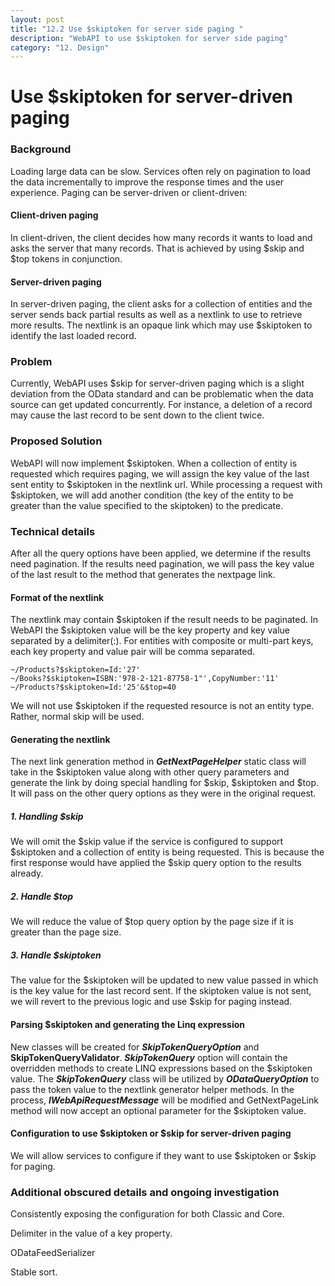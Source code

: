 ```yaml
---
layout: post
title: "12.2 Use $skiptoken for server side paging "
description: "WebAPI to use $skiptoken for server side paging"
category: "12. Design"
---
```

# Use $skiptoken for server-driven paging

### Background
Loading large data can be slow. Services often rely on pagination to load the data incrementally to improve the response times and the user experience. Paging can be server-driven or client-driven:
#### Client-driven paging
In client-driven, the client decides how many records it wants to load and asks the server that many records. That is achieved by using $skip and $top tokens in conjunction.
#### Server-driven paging
In server-driven paging, the client asks for a collection of entities and the server sends back partial results as well as a nextlink to use to retrieve more results. The nextlink is an opaque link which may use $skiptoken to identify the last loaded record.
### Problem
Currently, WebAPI uses $skip for server-driven paging which is a slight deviation from the OData standard and can be problematic when the data source can get updated concurrently. For instance, a deletion of a record may cause the last record to be sent down to the client twice. 
### Proposed Solution
WebAPI will now implement $skiptoken. When a collection of entity is requested which requires paging, we will assign the key value of the last sent entity to $skiptoken in the nextlink url. While processing a request with $skiptoken, we will add another condition (the key of the entity to be greater than the value specified to the skiptoken) to the predicate. 

### Technical details
After all the query options have been applied, we determine if the results need pagination. If the results need pagination, we will pass the key value of the last result to the method that generates the nextpage link.   

#### Format of the nextlink
The nextlink may contain $skiptoken if the result needs to be paginated. In WebAPI the $skiptoken value will be the key property and key value separated by a delimiter(:). For entities with composite or multi-part keys, each key property and value pair will be comma separated.
```
~/Products?$skiptoken=Id:'27'
~/Books?$skiptoken=ISBN:'978-2-121-87758-1"',CopyNumber:'11'
~/Products?$skiptoken=Id:'25'&$top=40
```
We will not use $skiptoken if the requested resource is not an entity type. Rather, normal skip will be used. 

#### Generating the nextlink
The next link generation method in ___GetNextPageHelper___ static class will take in the $skiptoken value along with other query parameters and generate the link by doing special handling for $skip, $skiptoken and $top. It will pass on the other query options as they were in the original request.
##### 1. Handling $skip
We will omit the $skip value if the service is configured to support $skiptoken and a collection of entity is being requested. This is because the first response would have applied the $skip query option to the results already. 
##### 2. Handle $top
We will reduce the value of $top query option by the page size if it is greater than the page size.   
##### 3. Handle $skiptoken
The value for the $skiptoken will be updated to new value passed in which is the key value for the last record sent. If the skiptoken value is not sent, we will revert to the previous logic and use $skip for paging instead.

#### Parsing $skiptoken and generating the Linq expression
New classes will be created for ___SkipTokenQueryOption___ and __SkipTokenQueryValidator__. ___SkipTokenQuery___ option will contain the overridden methods to create LINQ expressions based on the $skiptoken value.
The ___SkipTokenQuery___ class will be utilized by ___ODataQueryOption___ to pass the token value to the nextlink generator helper methods.
In the process, ___IWebApiRequestMessage___ will be modified and GetNextPageLink method will now accept an optional parameter for the $skiptoken value.

#### Configuration to use $skiptoken or $skip for server-driven paging
We will allow services to configure if they want to use $skiptoken or $skip for paging.

### Additional obscured details and ongoing investigation
Consistently exposing the configuration for both Classic and Core.

Delimiter in the value of a key property. 

ODataFeedSerializer  

Stable sort. 






